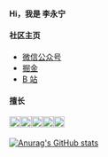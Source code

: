 #### Hi，我是 李永宁

#### 社区主页

* [微信公众号](https://camo.githubusercontent.com/b6eb517f325ee4a46a6bd9e90dd3b2990aae93bbe8bf7fa8fb109020a0439313/68747470733a2f2f67697465652e636f6d2f6c69796f6e676e696e672f7479706f72612d696d6167652d6265642f7261772f6d61737465722f3230323230323035313930313238312e6a7067)
* [掘金](https://juejin.cn/user/1028798616461326)
* [B 站](https://space.bilibili.com/359669053)

#### 擅长

<div style="display: flex;">
  <img style="width: 20px;" src="https://user-images.githubusercontent.com/26913352/160049844-e85b3443-12c3-44f2-97df-5f8c2e0e0972.png" alt="JS" />
  <img style="width: 20px;" src="https://user-images.githubusercontent.com/26913352/160049865-ba1bc1a0-ac23-4f7b-a2e3-c73e83547608.png" alt="Vue" />
  <img style="width: 20px;" src="https://user-images.githubusercontent.com/26913352/160049976-4c22b4bd-4d5a-4bbf-b277-d8fe5330eaea.png" alt="TS" />
  <img style="width: 20px;" src="https://user-images.githubusercontent.com/26913352/160050021-40536ae1-152c-4a2a-a74d-3cbd15e4dbf0.png" alt="uni-app" />
  <img style="width: 20px;" src="https://user-images.githubusercontent.com/26913352/160050402-04f375bd-4ca7-40c1-bd4a-f2edfa67542a.png" alt="node.js" />
</div>

<div style="width: 100%; height: 5px;">&nbsp;</div>

[![Anurag's GitHub stats](https://github-readme-stats.vercel.app/api?username=liyongning)](https://github.com/anuraghazra/github-readme-stats)
